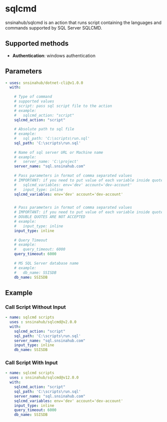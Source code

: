 # sqlcmd

snsinahub/sqlcmd is an action that runs script containing the languages and commands supported by SQL Server SQLCMD.

## Supported methods
- **Authentication**: windows authentication

## Parameters
```YAML
- uses: snsinahub/dotnet-cli@v1.0.0
  with:   
    
    # Type of command
    # supported values
    # script: pass sql script file to the action
    # example:
    #   sqlcmd_action: "script"
    sqlcmd_action: "script"
    
    # Absolute path to sql file
    # example:
    #   sql_path: 'C:\scripts\run.sql'
    sql_path: 'C:\scripts\run.sql' 
    
    # Name of sql server URL or Machine name
    # example:
    #   server_name: 'C:\project'
    server_name: "sql.snsinahub.com"
    
    # Pass parameters in format of comma separated values
    # IMPORTANT: if you need to put value of each variable inside quotes please follow      #   
    #   sqlcmd_variables: env='dev' account='dev-account'
    #   input_type: inline
    sqlcmd_variables: env='dev' account='dev-account'


    # Pass parameters in format of comma separated values
    # IMPORTANT: if you need to put value of each variable inside quotes USE SINGLE QUOTES ONLY 
    # DOUBLE QUOTES ARE NOT ACCEPTED
    # example:
    #   input_type: inline
    input_type: inline
    
    # Query Timeout
    # example:
    #   query_timeout: 6000
    query_timeout: 6000
    
    # MS SQL Server database name
    # example:
    #   db_name: SSISDB
    db_name: SSISDB
```

## Example

### Call Script Without Input
```YAML
- name: sqlcmd scripts
  uses : snsinahub/sqlcmd@v2.0.0
  with:
    sqlcmd_action: "script"
    sql_path: 'C:\scripts\run.sql' 
    server_name: "sql.snsinahub.com"    
    input_type: inline    
    db_name: SSISDB
```

### Call Script With Input
```YAML
- name: sqlcmd scripts
  uses : snsinahub/sqlcmd@v12.0.0
  with:
    sqlcmd_action: "script"
    sql_path: 'C:\scripts\run.sql' 
    server_name: "sql.snsinahub.com"
    sqlcmd_variables: env='dev' account='dev-account'
    input_type: inline
    query_timeout: 6000
    db_name: SSISDB
```
